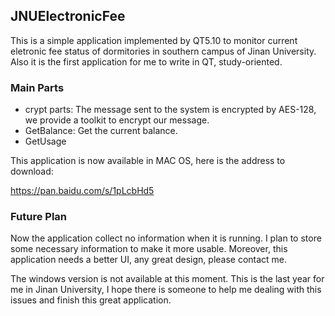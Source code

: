 ## JNUElectronicFee

This is a simple application implemented by QT5.10 to monitor current eletronic fee status of dormitories in southern campus of Jinan University. Also it is the first application for me to write in QT, study-oriented.  

### Main Parts

- crypt parts: The message sent to the system is encrypted by AES-128, we provide a toolkit to encrypt our message.  
- GetBalance: Get the current balance.  
- GetUsage  

This application is now available in MAC OS, here is the address to download:  

https://pan.baidu.com/s/1pLcbHd5  

### Future Plan

Now the application collect no information when it is running. I plan to store some necessary information to make it more usable. Moreover, this application needs a better UI, any great design, please contact me.  

The windows version is not available at this moment. This is the last year for me in Jinan University, I hope there is someone to help me dealing with this issues and finish this great application.  

